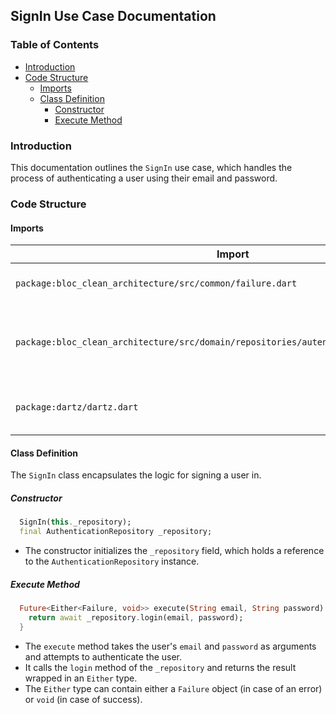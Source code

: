 ## SignIn Use Case Documentation

### Table of Contents 

- [Introduction](#introduction)
- [Code Structure](#code-structure)
  - [Imports](#imports)
  - [Class Definition](#class-definition)
    - [Constructor](#constructor)
    - [Execute Method](#execute-method)

### Introduction

This documentation outlines the `SignIn` use case, which handles the process of authenticating a user using their email and password. 

### Code Structure

#### Imports

| Import | Description |
|---|---|
| `package:bloc_clean_architecture/src/common/failure.dart` | Imports the `Failure` class, which represents a general error type. |
| `package:bloc_clean_architecture/src/domain/repositories/autentication_repository.dart` | Imports the `AuthenticationRepository` interface, which defines the methods for interacting with authentication logic. |
| `package:dartz/dartz.dart` | Imports the `Either` type from the `dartz` package, used for handling potential failures. |

#### Class Definition

The `SignIn` class encapsulates the logic for signing a user in.

##### Constructor

```dart
  SignIn(this._repository);
  final AuthenticationRepository _repository;
```

- The constructor initializes the `_repository` field, which holds a reference to the `AuthenticationRepository` instance.

##### Execute Method

```dart
  Future<Either<Failure, void>> execute(String email, String password) async {
    return await _repository.login(email, password);
  }
```

- The `execute` method takes the user's `email` and `password` as arguments and attempts to authenticate the user. 
- It calls the `login` method of the `_repository` and returns the result wrapped in an `Either` type.
- The `Either` type can contain either a `Failure` object (in case of an error) or `void` (in case of success). 
